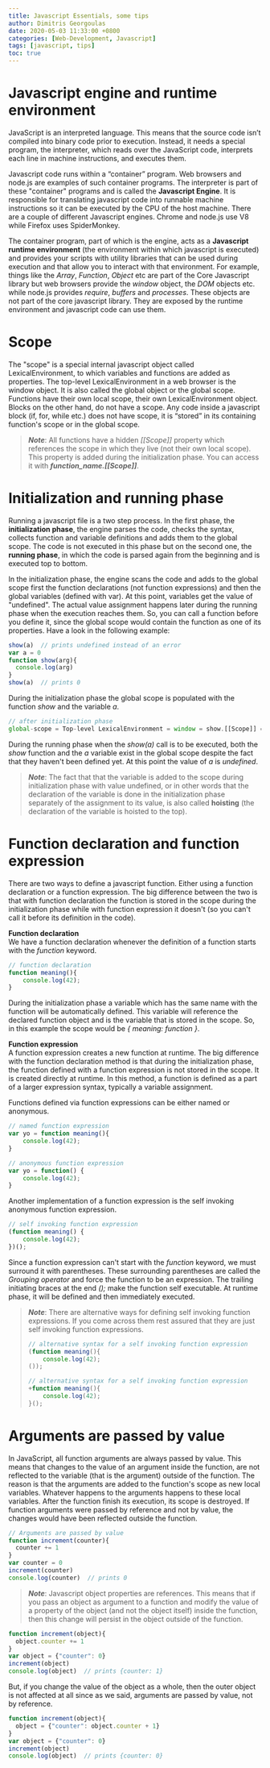 ```yaml
---
title: Javascript Essentials, some tips 
author: Dimitris Georgoulas
date: 2020-05-03 11:33:00 +0800
categories: [Web-Development, Javascript]
tags: [javascript, tips]
toc: true
---
```


# Javascript engine and runtime environment
JavaScript is an interpreted language. This means that the source code isn’t compiled into binary code prior to execution. 
Instead, it needs a special program, the interpreter, which reads over the JavaScript code, interprets each line in machine instructions, and executes them. 

Javascript code runs within a “container” program. Web browsers and node.js are examples of such container programs. 
The interpreter is part of these "container" programs and is called the **Javascript Engine**. It is responsible for translating javascript code 
into runnable machine instructions so it can be executed by the CPU of the host machine. There are a couple 
of different Javascript engines. Chrome and node.js use V8 while Firefox uses SpiderMonkey. 

The container program, part of which is the engine, acts as a **Javascript runtime environment** 
(the environment within which javascript is executed) and provides your 
scripts with utility libraries that can be used during execution and that allow you to interact with that environment. 
For example, things like the _Array_, _Function_, _Object_ etc are part of the Core Javascript library but web browsers 
provide the _window_ object, the _DOM_ objects etc. while node.js provides _require_, _buffers_ and _processes_. 
These objects are not part of the core javascript library. They are exposed by the runtime environment and javascript code 
can use them.

# Scope
The "scope" is a special internal javascript object called LexicalEnvironment, to which variables and functions are added as properties. 
The top-level LexicalEnvironment in a web browser is the window object. It is also called the global object or the global scope. 
Functions have their own local scope, their own LexicalEnvironment object. Blocks on the other hand, do not have a 
scope. Any code inside a javascript block (if, for, while etc.) does not have 
scope, it is “stored” in its containing function's scope or in the global scope. 

> ***Note***: All functions have a hidden _[[Scope]]_
property which references the scope in which they live (not their own local scope). This property is added during the 
initialization phase. You can access it with **_function_name.[[Scope]]_**. 

# Initialization and running phase
Running a javascript file is a two step process. In the first phase, the **initialization phase**, the engine 
parses the code, checks the syntax, collects function and variable definitions and adds them to the global scope. 
The code is not executed in this phase but 
on the second one, the **running phase**, in which the code is parsed again from the beginning and is executed top to bottom.

In the initialization phase, the engine scans the code and adds to the global scope first the function declarations (not function expressions) 
and then the global variables (defined with var). At this point, variables get the value of "undefined". 
The actual value assignment happens later during the running phase when the execution reaches them. 
So, you can call a function before you define it, since the global scope would contain the function as 
one of its properties. Have a look in the following example:
```javascript
show(a)  // prints undefined instead of an error 
var a = 0
function show(arg){
  console.log(arg)
}
show(a)  // prints 0
```
During the initialization phase the global scope is populated with the function _show_ and the variable _a_. 
```javascript
// after initialization phase
global-scope = Top-level LexicalEnvironment = window = show.[[Scope]] = {show: function, a: undefined}
```
During the running phase when the _show(a)_ call is to be executed, both the _show_ function and the _a_ variable 
exist in the global scope despite the fact that they haven't been defined yet. At this point the value of _a_ is 
_undefined_. 

> ***Note***: The fact that that the variable is added to the scope during initialization phase with value undefined, or in other 
words that the declaration of the variable is done in the initialization phase separately of the assignment 
to its value, is also called **hoisting** (the declaration of the variable is hoisted to the top). 
 
# Function declaration and function expression
There are two ways to define a javascript function. Either using a function declaration or a function expression. 
The big difference between the two is that with function declaration the function is stored in the scope during the 
initialization phase while with function expression it doesn't (so you can't call it before its definition in the code). 

**Function declaration**  
We have a function declaration whenever the definition of a function starts with the _function_ keyword.
```javascript
// function declaration
function meaning(){
    console.log(42);
}
```
During the initialization phase a variable which has the same name with the function will be automatically defined. 
This variable will reference the declared function object and is the variable that is stored in the scope. So, in this example 
the scope would be _{ meaning: function }_.    

**Function expression**  
A function expression creates a new function at runtime. The big difference with the function declaration method is that 
during the initialization phase, the function defined with a function expression is not stored in the scope. 
It is created directly at runtime. 
In this method, a function is defined as a part of a larger expression syntax, typically a variable assignment. 

Functions defined via function expressions can be either named or anonymous. 
```javascript
// named function expression
var yo = function meaning(){
    console.log(42);
}

// anonymous function expression
var yo = function() {
    console.log(42);
}
```
Another implementation of a function expression is the self invoking anonymous function expression.
```javascript
// self invoking function expression
(function meaning() {
    console.log(42);  
})();
```
Since a function expression can't start with the _function_ keyword, we must surround it with parentheses. 
These surrounding parentheses are called the _Grouping operator_ and force the function to be an expression. 
The trailing initiating braces at the end _();_ make the function self executable. At runtime phase, it will be 
defined and then immediately executed.

> ***Note***: There are alternative ways for defining self invoking function expressions. If you come 
>across them rest assured that they are just self invoking function expressions.
>```javascript
>// alternative syntax for a self invoking function expression
>(function meaning(){
>     console.log(42);
>());
>
>// alternative syntax for a self invoking function expression
>+function meaning(){
>     console.log(42);
>}();
>```

# Arguments are passed by value
In JavaScript, all function arguments are always passed by value. This means that changes to the value of an argument 
inside the function, are not reflected to the variable (that is the argument) outside of the function. The reason is 
that the arguments are added to the function's scope as new local variables. Whatever happens to the arguments happens 
to these local variables. After the function finish its execution, its scope is destroyed. 
If function arguments were passed by reference and not by value, the changes would have been 
reflected outside the function.

```javascript
// Arguments are passed by value
function increment(counter){
  counter += 1
}
var counter = 0
increment(counter)
console.log(counter)  // prints 0
```

> ***Note***: Javascript object properties are references. This means that if you pass an object as argument to a function 
>and modify the value of a property of the object (and not the object itself) inside the function, then this change will persist in the object 
>outside of the function.   
```javascript
function increment(object){
  object.counter += 1
}
var object = {"counter": 0}
increment(object)
console.log(object)  // prints {counter: 1}
```
But, if you change the value of the object as a whole, then the outer object is not affected at all since as we said, 
arguments are passed by value, not by reference.  
```javascript
function increment(object){
  object = {"counter": object.counter + 1}
}
var object = {"counter": 0}
increment(object)
console.log(object)  // prints {counter: 0}
```